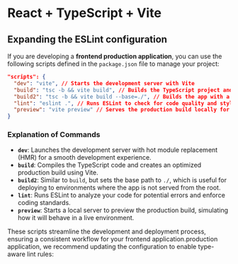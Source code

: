 # React + TypeScript + Vite

## Expanding the ESLint configuration

If you are developing a **frontend production application**, you can use the following scripts defined in the `package.json` file to manage your project:

```json
"scripts": {
  "dev": "vite", // Starts the development server with Vite
  "build": "tsc -b && vite build", // Builds the TypeScript project and bundles the app for production
  "build2": "tsc -b && vite build --base=./", // Builds the app with a relative base path
  "lint": "eslint .", // Runs ESLint to check for code quality and style issues
  "preview": "vite preview" // Serves the production build locally for preview
}
```

### Explanation of Commands

- **`dev`**: Launches the development server with hot module replacement (HMR) for a smooth development experience.
- **`build`**: Compiles the TypeScript code and creates an optimized production build using Vite.
- **`build2`**: Similar to `build`, but sets the base path to `./`, which is useful for deploying to environments where the app is not served from the root.
- **`lint`**: Runs ESLint to analyze your code for potential errors and enforce coding standards.
- **`preview`**: Starts a local server to preview the production build, simulating how it will behave in a live environment.

These scripts streamline the development and deployment process, ensuring a consistent workflow for your frontend application.production application, we recommend updating the configuration to enable type-aware lint rules:
